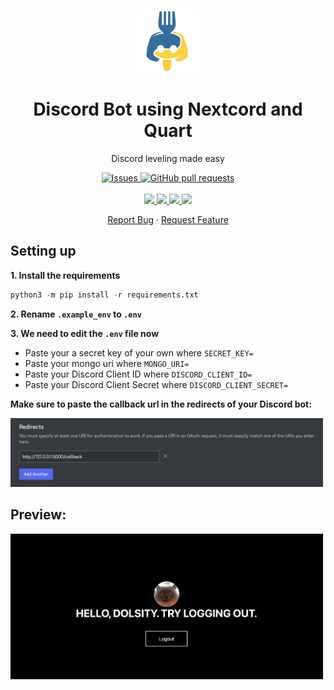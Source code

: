 <p align="center">
    <img width="100px" src="static/img/logo.png" />
</p>

<h1 align="center">
    Discord Bot using Nextcord and Quart
</h1>

<p align="center">
    Discord leveling made easy
</p>

</p>
<p align="center">
    <a href="https://github.com/dolsity/discord-leveling/issues">
        <img alt="Issues" src="https://img.shields.io/github/issues/dolsity/nextcord-quart?color=0088ff" />
    </a>
<a href="https://github.com/dolsity/discord-leveling/pulls">
    <img alt="GitHub pull requests" src="https://img.shields.io/github/issues-pr/dolsity/nextcord-quart?color=0088ff" />
</a>
<br />
<br />
<a href="https://discord.com">
    <img src="https://img.shields.io/badge/Platform%20-Discord%20%E2%86%92-gray.svg?colorA=5865F2&colorB=4552d9&style=for-the-badge"/>
</a>
<a href="https://www.python.org/downloads/release/python-3101/">
    <img src="https://img.shields.io/badge/Python%20-v3.10.1%20%E2%86%92-gray.svg?colorA=Ffd43b&colorB=306998&style=for-the-badge"/>
</a>
 <a href="https://docs.nextcord.dev/en/stable/">
    <img src="https://img.shields.io/badge/Library%20-Nextcord%20%E2%86%92-gray.svg?colorA=eed142&colorB=fed142&style=for-the-badge"/>
</a>
<a href="https://www.mongodb.com">
    <img src="https://img.shields.io/badge/Database%20-MongoDB%20%E2%86%92-gray.svg?colorA=10821b&colorB=065e0f&style=for-the-badge"/>
</a>

<p align="center">
    <a href="https://github.com/dolsity/nextcord-quart/issues/new/choose">Report Bug</a>
    ·
    <a href="https://github.com/dolsity/nextcord-quart/issues/new/choose">Request Feature</a>
</p>

<h2>Setting up</h2>

**<p>1. Install the requirements</p>**

```python
python3 -m pip install -r requirements.txt
```

**<p>2. Rename `.example_env` to `.env`</p>**

**<p>3. We need to edit the `.env` file now</p>**
- Paste your a secret key of your own where `SECRET_KEY=`
- Paste your mongo uri where `MONGO_URI=`
- Paste your Discord Client ID where `DISCORD_CLIENT_ID=`
- Paste your Discord Client Secret where `DISCORD_CLIENT_SECRET=`

**<p>Make sure to paste the callback url in the redirects of your Discord bot:</p>**
<img width="500px" src="static/img/redirects.png" />


<h2>Preview:</h2>
<img width="500px" src="static/img/preview.png" />
